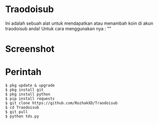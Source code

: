 # Traodoisub
Ini adalah sebuah alat untuk mendapatkan atau menambah koin di akun traodoisub anda!
Untuk cara menggunakan nya : ""
# Screenshot

# Perintah
    $ pkg update & upgrade
    $ pkg install git
    $ pkg install python
    $ pip install requests
    $ git clone https://github.com/RozhakXD/Traodoisub
    $ cd Traodoisub
    $ git pull
    $ python tds.py
